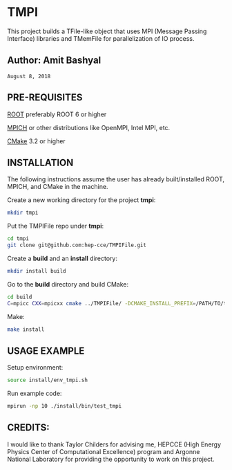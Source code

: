 # TMPI
This project builds a TFile-like object that uses MPI (Message Passing Interface) libraries and TMemFile for parallelization of IO process. 

## Author: Amit Bashyal 
    August 8, 2018

## PRE-REQUISITES
[ROOT](https://root.cern.ch/) preferably ROOT 6 or higher

[MPICH](http://www.mpich.org/) or other distributions like OpenMPI, Intel MPI, etc.

[CMake](https://cmake.org/) 3.2 or higher

## INSTALLATION
The following instructions assume the user has already built/installed ROOT, MPICH, and CMake in the machine.

Create a new working directory for the project **tmpi**:
```bash
mkdir tmpi
```
Put the TMPIFile repo under **tmpi**:
```bash
cd tmpi
git clone git@github.com:hep-cce/TMPIFile.git
```

Create a **build** and an **install** directory:
```bash
mkdir install build
```

Go to the **build** directory and build CMake:
```bash
cd build
C=mpicc CXX=mpicxx cmake ../TMPIFile/ -DCMAKE_INSTALL_PREFIX=/PATH/TO/tmpi/install/ -DCMAKE_BUILD_TYPE=RelWithDebInfo
```

Make:
```bash
make install 
```

## USAGE EXAMPLE
Setup environment:
```bash
source install/env_tmpi.sh
```

Run example code:
```bash
mpirun -np 10 ./install/bin/test_tmpi
```

## CREDITS:
I would like to thank Taylor Childers for advising me, HEPCCE (High Energy Physics Center of Computational Excellence) program and Argonne National Laboratory for providing the opportunity to work on this project.

